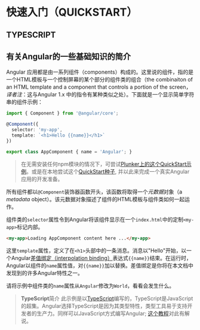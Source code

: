 # 快速入门（QUICKSTART）
## TYPESCRIPT

## 有关Angular的一些基础知识的简介

Angular 应用都是由一系列组件（components）构成的。这里说的组件，指的是一个HTML模板与一个控制屏幕的某个部分的组件类的组合（the combinaiton of an HTML template and a component that controls a portion of the screen，*译者注*：这与Angular 1.x 中的指令有某种类似之处）。下面就是一个显示简单字符串的组件示例：

```typescript
import { Component } from '@angular/core';

@Component({
  selector: 'my-app',
  template: `<h1>Hello {{name}}</h1>`
})

export class AppComponent { name = 'Angular'; }
```

> 在无需安装任何npm模块的情况下，可尝试[Plunker上的这个QuickStart示例](https://angular.io/resources/live-examples/quickstart/ts/eplnkr.html)。或是在本地尝试这个[QuickStart种子](https://angular.io/docs/ts/latest/guide/setup.html), 并以此来完成一个真实Angular应用的开发准备。

所有组件都以`@Component`装饰器函数开头，该函数将取得一个*元数据*对象（a *metadata* object）。该元数据对象描述了组件的HTML模板与组件类如何一起运作。

组件类的`selector`属性令到Angular将该组件显示在一个`index.html`中的定制`<my-app>`标记内部。

```html
<my-app>Loading AppComponent content here ...</my-app>
```

这里`template`属性，定义了在`<h1>`头部中的一条消息。消息以"Hello"开始，以一个Angular[差值绑定（interpolation binding）](https://angular.io/docs/ts/latest/guide/displaying-data.html)表达式`{{name}}`结束。在运行时，Angular以组件的`name`属性值，对`{{name}}`加以替换。差值绑定是你将在本文档中发现到的许多Angular特性之一。

请将示例中组件类的`name`属性从`Angular`修改为`World`，看看会发生什么。

> **TypeScript**简介
> 此示例是以[TypeScript](http://www.typescriptlang.org/)编写的，TypeScript是JavaScript的超集。Angular选择TypeScript是因为其类型特性，类型工具易于支持开发者的生产力。同样可以JavaScript方式编写Angular; [这个教程](https://angular.io/docs/ts/latest/cookbook/ts-to-js.html)对此有解说。

